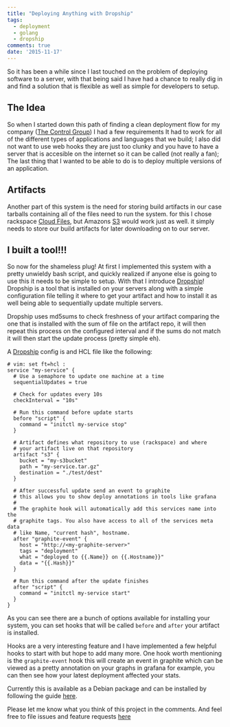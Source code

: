 ```yaml
---
title: "Deploying Anything with Dropship"
tags:
  - deployment
  - golang
  - dropship
comments: true
date: '2015-11-17'
---
```


So it has been a while since I last touched on the problem of deploying software 
to a server, with that being said I have had a chance to really dig in and 
find a solution that is flexible as well as simple for developers to setup.

## The Idea

So when I started down this path of finding a clean deployment flow for my 
company ([The Control Group]) I had a few requirements It had to work for all of 
the different types of applications and languages that we build; I also did not
want to use web hooks they are just too clunky and you have to have a server that 
is accesible on the internet so it can be called (not really a fan); The last thing
that I wanted to be able to do is to deploy multiple versions of an application.

## Artifacts

Another part of this system is the need for storing build artifacts in our case 
tarballs containing all of the files need to run the system. for this I chose 
rackspace [Cloud Files], but Amazons [S3] would work just as well. it simply needs
to store our build artifacts for later downloading on to our server.

## I built a tool!!!

So now for the shameless plug! At first I implemented this system with a pretty
unwieldy bash script, and quickly realized if anyone else is going to use this
it needs to be simple to setup. With that I introduce [Dropship]! Dropship is 
a tool that is installed on your servers along with a simple configuration file
telling it where to get your artifact and how to install it as well being able
to sequentially update multiple servers.

Dropship uses md5sums to check freshness of your artifact comparing the one that
is installed with the sum of file on the artifact repo, it will then repeat this
process on the configured interval and if the sums do not match it will then start
the update process (pretty simple eh).

A [Dropship] config is and HCL file like the following:

```
# vim: set ft=hcl :
service "my-service" {
  # Use a semaphore to update one machine at a time
  sequentialUpdates = true

  # Check for updates every 10s
  checkInterval = "10s"

  # Run this command before update starts
  before "script" {
    command = "initctl my-service stop"
  }

  # Artifact defines what repository to use (rackspace) and where 
  # your artifact live on that repository
  artifact "s3" {
    bucket = "my-s3bucket"
    path = "my-service.tar.gz"
    destination = "./test/dest"
  }

  # After successful update send an event to graphite
  # this allows you to show deploy annotations in tools like grafana
  # 
  # The graphite hook will automatically add this services name into the 
  # graphite tags. You also have access to all of the services meta data
  # like Name, "current hash", hostname.
  after "graphite-event" {
    host = "http://<my-graphite-server>"
    tags = "deployment"
    what = "deployed to {{.Name}} on {{.Hostname}}"
    data = "{{.Hash}}"
  }

  # Run this command after the update finishes
  after "script" {
    command = "initctl my-service start"
  }
}
```

As you can see there are a bunch of options available for installing your system,
you can set hooks that will be called `before` and `after` your artifact is installed.

Hooks are a very interesting feature and I have implemented a few helpful hooks
to start with but hope to add many more. One hook worth mentioning is the
`graphite-event` hook this will create an event in graphite which can be viewed as
a pretty annotation on your graphs in grafana for example, you can then see how
your latest deployment affected your stats.

Currently this is available as a Debian package and can be installed by following 
the guide [here](https://github.com/ChrisMcKenzie/dropship#installation).

Please let me know what you think of this project in the comments. And feel free
to file issues and feature requests [here](https://github.com/ChrisMcKenzie/dropship/issues)

[The Control Group]: http://thecontrolgroup.com
[Cloud Files]: http://www.rackspace.com/cloud/files
[Dropship]: https://github.com/chrismckenzie/dropship
[S3]: https://aws.amazon.com/s3/
